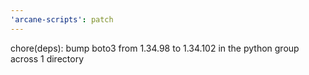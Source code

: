 ```yaml
---
'arcane-scripts': patch
---
```


<!-- markdownlint-disable MD041 -->chore(deps): bump boto3 from 1.34.98 to 1.34.102 in the python group across 1 directory
